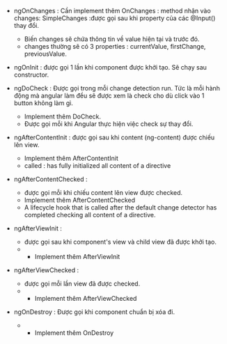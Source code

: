 - ngOnChanges : Cần implement thêm OnChanges : method nhận vào changes: SimpleChanges :được gọi sau khi property của các @Input() thay đổi.
    + Biến changes sẽ chứa thông tin về value hiện tại và trước đó.
    + changes thường sẽ có 3 properties : currentValue, firstChange, previousValue.
- ngOnInit : được gọi 1 lần khi component được khởi tạo. Sẽ chạy sau constructor.
- ngDoCheck : Được gọi trong mỗi change detection run. Tức là mỗi hành động mà angular làm đều sẽ được xem là check cho dù click vào 1 button không làm gì.
    + Implement thêm DoCheck.
    + Được gọi mỗi khi Angular thực hiện việc check sự thay đổi.

- ngAfterContentInit : được gọi sau khi content (ng-content) được chiếu lên view.
    + Implement thêm AfterContentInit
    + called : has fully initialized all content of a directive

- ngAfterContentChecked :
    + được gọi mỗi khi chiếu content lên view được checked.
    + Implement thêm AfterContentChecked
    + A lifecycle hook that is called after the default change detector has completed checking all content of a directive.

- ngAfterViewInit : 
    + được gọi sau khi component's view và child view đã được khởi tạo.
    + + Implement thêm AfterViewInit

- ngAfterViewChecked : 
    + được gọi mỗi lần view đã được checked.
    + + Implement thêm AfterViewChecked

- ngOnDestroy : Được gọi khi component chuẩn bị xóa đi.
    + + Implement thêm OnDestroy
